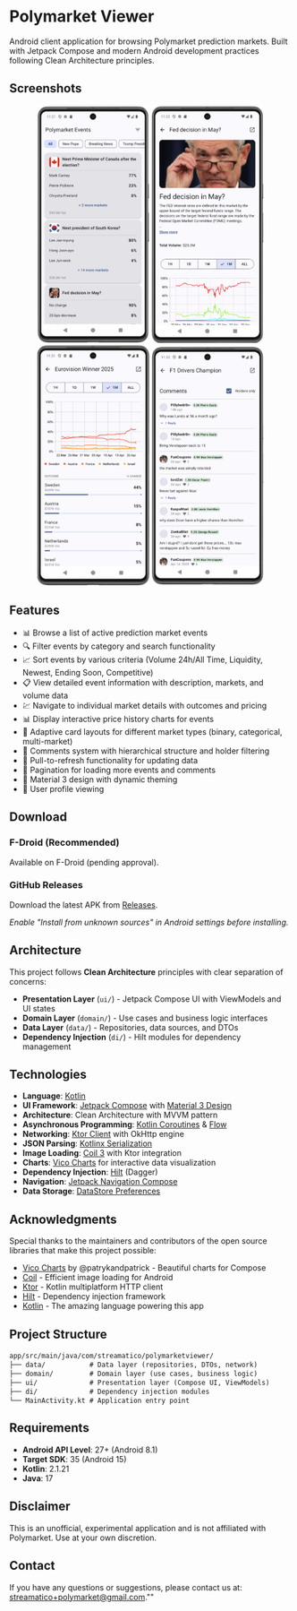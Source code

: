 # Polymarket Viewer

Android client application for browsing Polymarket prediction markets. Built with Jetpack Compose and modern Android development practices following Clean Architecture principles.

## Screenshots

<div align="center">
  <img src="metadata/en-US/images/phoneScreenshots/1.png" width="200" alt="Main Events List"/>
  <img src="metadata/en-US/images/phoneScreenshots/2.png" width="200" alt="Event Details"/>
  <img src="metadata/en-US/images/phoneScreenshots/3.png" width="200" alt="Market Details"/>
  <img src="metadata/en-US/images/phoneScreenshots/4.png" width="200" alt="Price Charts"/>
</div>

## Features

*   📊 Browse a list of active prediction market events
*   🔍 Filter events by category and search functionality  
*   📈 Sort events by various criteria (Volume 24h/All Time, Liquidity, Newest, Ending Soon, Competitive)
*   📋 View detailed event information with description, markets, and volume data
*   💹 Navigate to individual market details with outcomes and pricing
*   📊 Display interactive price history charts for events
*   🎨 Adaptive card layouts for different market types (binary, categorical, multi-market)
*   💬 Comments system with hierarchical structure and holder filtering
*   🔄 Pull-to-refresh functionality for updating data
*   📄 Pagination for loading more events and comments
*   🎨 Material 3 design with dynamic theming
*   👤 User profile viewing

## Download

### F-Droid (Recommended)
Available on F-Droid (pending approval).

### GitHub Releases
Download the latest APK from [Releases](https://github.com/streamatico/PolymarketViewer/releases).

*Enable "Install from unknown sources" in Android settings before installing.*

## Architecture

This project follows **Clean Architecture** principles with clear separation of concerns:

*   **Presentation Layer** (`ui/`) - Jetpack Compose UI with ViewModels and UI states
*   **Domain Layer** (`domain/`) - Use cases and business logic interfaces
*   **Data Layer** (`data/`) - Repositories, data sources, and DTOs
*   **Dependency Injection** (`di/`) - Hilt modules for dependency management

## Technologies

*   **Language**: [Kotlin](https://kotlinlang.org/)
*   **UI Framework**: [Jetpack Compose](https://developer.android.com/jetpack/compose) with [Material 3 Design](https://m3.material.io/)
*   **Architecture**: Clean Architecture with MVVM pattern
*   **Asynchronous Programming**: [Kotlin Coroutines](https://kotlinlang.org/docs/coroutines-overview.html) & [Flow](https://kotlinlang.org/docs/flow.html)
*   **Networking**: [Ktor Client](https://ktor.io/docs/getting-started-ktor-client.html) with OkHttp engine
*   **JSON Parsing**: [Kotlinx Serialization](https://kotlinlang.org/docs/serialization.html)
*   **Image Loading**: [Coil 3](https://coil-kt.github.io/coil/) with Ktor integration
*   **Charts**: [Vico Charts](https://github.com/patrykandpatrick/vico) for interactive data visualization
*   **Dependency Injection**: [Hilt](https://dagger.dev/hilt/) (Dagger)
*   **Navigation**: [Jetpack Navigation Compose](https://developer.android.com/jetpack/compose/navigation)
*   **Data Storage**: [DataStore Preferences](https://developer.android.com/topic/libraries/architecture/datastore)

## Acknowledgments

Special thanks to the maintainers and contributors of the open source libraries that make this project possible:

*   [Vico Charts](https://github.com/patrykandpatrick/vico) by @patrykandpatrick - Beautiful charts for Compose
*   [Coil](https://github.com/coil-kt/coil) - Efficient image loading for Android
*   [Ktor](https://github.com/ktorio/ktor) - Kotlin multiplatform HTTP client
*   [Hilt](https://github.com/google/dagger) - Dependency injection framework
*   [Kotlin](https://github.com/JetBrains/kotlin) - The amazing language powering this app

## Project Structure

```
app/src/main/java/com/streamatico/polymarketviewer/
├── data/           # Data layer (repositories, DTOs, network)
├── domain/         # Domain layer (use cases, business logic)
├── ui/             # Presentation layer (Compose UI, ViewModels)
├── di/             # Dependency injection modules
└── MainActivity.kt # Application entry point
```

## Requirements

*   **Android API Level**: 27+ (Android 8.1)
*   **Target SDK**: 35 (Android 15)
*   **Kotlin**: 2.1.21
*   **Java**: 17

## Disclaimer

This is an unofficial, experimental application and is not affiliated with Polymarket. Use at your own discretion.

## Contact

If you have any questions or suggestions, please contact us at: <streamatico+polymarket@gmail.com>."" 
